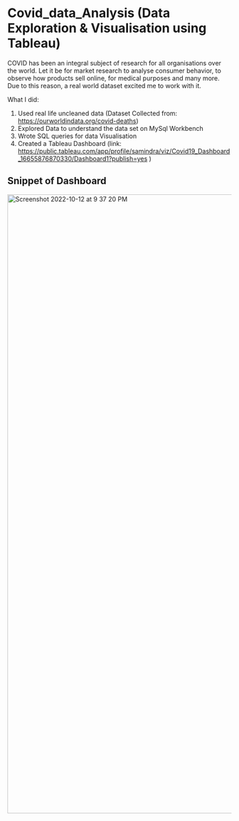 # Covid_data_Analysis (Data Exploration & Visualisation using Tableau)
COVID has been an integral subject of research for all organisations over the world. 
Let it be for market research to analyse consumer behavior, to observe how products sell online, for medical purposes and many more. 
Due to this reason, a real world dataset excited me to work with it. 

What I did: 
1. Used real life uncleaned data (Dataset Collected from: https://ourworldindata.org/covid-deaths)
2. Explored Data to understand the data set on MySql Workbench
3. Wrote SQL queries for data Visualisation
4. Created a Tableau Dashboard 
   (link: https://public.tableau.com/app/profile/samindra/viz/Covid19_Dashboard_16655876870330/Dashboard1?publish=yes )


## Snippet of Dashboard


<img width="1392" alt="Screenshot 2022-10-12 at 9 37 20 PM" src="https://user-images.githubusercontent.com/59794961/195387095-93a7c363-f1a4-4465-9b16-034f8a921a71.png">
